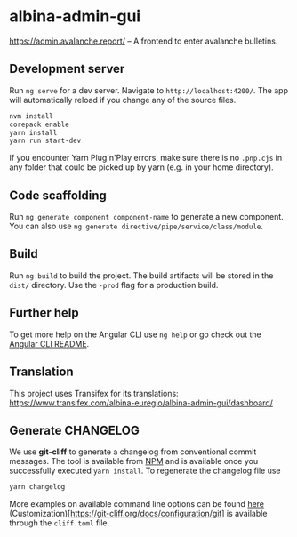# albina-admin-gui

https://admin.avalanche.report/ – A frontend to enter avalanche bulletins.

## Development server

Run `ng serve` for a dev server. Navigate to `http://localhost:4200/`. The app will automatically reload if you change any of the source files.

```sh
nvm install
corepack enable
yarn install
yarn run start-dev
```

If you encounter Yarn Plug'n'Play errors, make sure there is no `.pnp.cjs` in any folder that could be picked up by yarn (e.g. in your home directory).

## Code scaffolding

Run `ng generate component component-name` to generate a new component. You can also use `ng generate directive/pipe/service/class/module`.

## Build

Run `ng build` to build the project. The build artifacts will be stored in the `dist/` directory. Use the `-prod` flag for a production build.

## Further help

To get more help on the Angular CLI use `ng help` or go check out the [Angular CLI README](https://github.com/angular/angular-cli/blob/master/README.md).

## Translation

This project uses Transifex for its translations: https://www.transifex.com/albina-euregio/albina-admin-gui/dashboard/

## Generate CHANGELOG

We use **git-cliff** to generate a changelog from conventional commit messages.
The tool is available from [NPM](https://git-cliff.org/docs/installation/npm) and is available once
you successfully executed `yarn install`. To regenerate the changelog file use

```sh
yarn changelog
```

More examples on available command line options can be found [here](https://git-cliff.org/docs/usage/examples)
(Customization)[https://git-cliff.org/docs/configuration/git] is available through the `cliff.toml` file.
